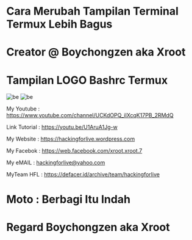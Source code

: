 # Cara Merubah Tampilan Terminal Termux Lebih Bagus 

# Creator @ Boychongzen aka Xroot


# Tampilan LOGO Bashrc Termux  
![be](https://raw.githubusercontent.com/boychongzen18/bashrc-termux/master/bashrc.png)
![be](https://raw.githubusercontent.com/boychongzen18/bashrc-termux/master/logo.jpg)


My Youtube    : https://www.youtube.com/channel/UCKdOPQ_iIXcqK17PB_2RMdQ

Link Tutorial : https://youtu.be/U1AruA1Jg-w

My Website    : https://hackingforlive.wordpress.com

My Facebok    : https://web.facebook.com/xroot.xroot.7

My eMAIL      : hackingforlive@yahoo.com

MyTeam HFL    : https://defacer.id/archive/team/hackingforlive

# Moto : Berbagi Itu Indah

# Regard Boychongzen aka Xroot
